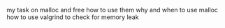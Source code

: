 my task on malloc and free
how to use them
why and when to use malloc
how to use valgrind to check for memory leak
